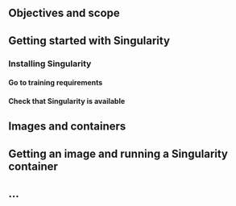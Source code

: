 ## Objectives and scope

## Getting started with Singularity

### Installing Singularity

####  Go to training requirements 

####  Check that Singularity is available

## Images and containers

## Getting an image and running a Singularity container

## ...
